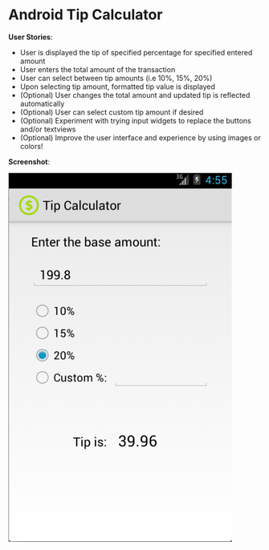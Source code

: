 Android Tip Calculator
======

**User Stories**:

- User is displayed the tip of specified percentage for specified entered amount
- User enters the total amount of the transaction
- User can select between tip amounts (i.e 10%, 15%, 20%)
- Upon selecting tip amount, formatted tip value is displayed
- (Optional) User changes the total amount and updated tip is reflected automatically
- (Optional) User can select custom tip amount if desired
- (Optional) Experiment with trying input widgets to replace the buttons and/or textviews
- (Optional) Improve the user interface and experience by using images or colors!

**Screenshot**:

![Tip Calculator Screenshot](AndroidTipCalculatorScreenshot.png)
